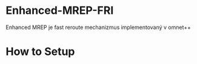 # Enhanced-MREP-FRI
Enhanced MREP je fast reroute mechanizmus implementovaný v omnet++

# How to Setup


